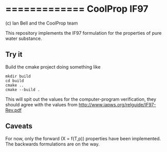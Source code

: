 =============
CoolProp IF97
=============

(c) Ian Bell and the CoolProp team

This repository implements the IF97 formulation for the properties of pure water substance.

Try it
------

Build the cmake project doing something like 
    
```
mkdir build
cd build
cmake ..
cmake --build .
```

This will spit out the values for the computer-program verification, they should agree with the values from http://www.iapws.org/relguide/IF97-Rev.pdf

Caveats
-------

For now, only the forward (X = f(T,p)) properties have been implemented.  The backwards formulations are on the way.
